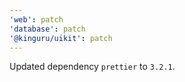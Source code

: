 ```yaml
---
'web': patch
'database': patch
'@kinguru/uikit': patch
---
```


Updated dependency `prettier` to `3.2.1`.
